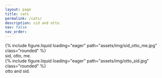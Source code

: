 ```yaml
---
layout: page
title: cats
permalink: /cats/
description: sid and otto.
nav: false
nav_order:
---
```


<div class="row">
  <div class="col-sm">
      {% include figure.liquid loading="eager" path="assets/img/sid_otto_me.jpg" class="rounded" %}
  </div>
</div>
<div class="caption">
  sid, otto, me.
</div>

<div class="row">
  <div class="col-sm">
      {% include figure.liquid loading="eager" path="assets/img/otto_sid.jpg" class="rounded" %}
  </div>
</div>
<div class="caption">
  otto and sid.
</div>